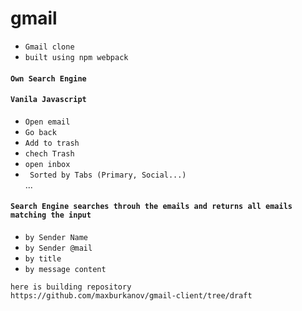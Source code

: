 # gmail
- ```Gmail clone ```<br/>
- ```built using npm webpack``` <br/>
#### ```Own Search Engine```
#### ```Vanila Javascript``` <br/>
- ```Open email``` <br/>
- ```Go back``` <br/>
- ```Add to trash``` <br/>
- ```chech Trash``` <br/>
- ```open inbox``` <br/>
- ``` Sorted by Tabs (Primary, Social...)``` <br/>
... 
#### ```Search Engine searches throuh the emails and returns all emails matching the input ```
- ```by Sender Name``` <br/>
- ```by Sender @mail``` <br/>
- ```by title``` <br/>
- ```by message content```

```
here is building repository
https://github.com/maxburkanov/gmail-client/tree/draft
```

